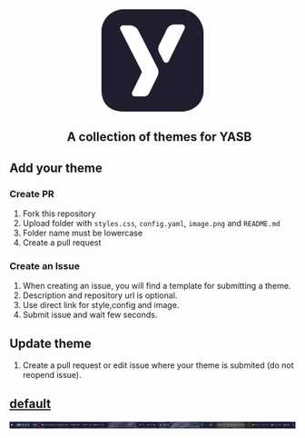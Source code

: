<div id="toc" align="center"><a href="https://github.com/amnweb/yasb"><img src="https://raw.githubusercontent.com/amnweb/yasb/main/src/assets/images/app_icon.png" width="180"></a><ul style="list-style:none"><summary><h2>A collection of themes for YASB</h2></summary></ul></div>

## Add your theme

### Create PR
1. Fork this repository
1. Upload folder with `styles.css`, `config.yaml`, `image.png` and `README.md`
2. Folder name must be lowercase
3. Create a pull request

### Create an Issue

1. When creating an issue, you will find a template for submitting a theme.
2. Description and repository url is optional.
3. Use direct link for style,config and image.
3. Submit issue and wait few seconds.

## Update theme

1. Create a pull request or edit issue where your theme is submited (do not reopend issue).

## [default](default)

<a title="default YASB Theme" href="default"><img src="default/image.png" width="830px"></a>


